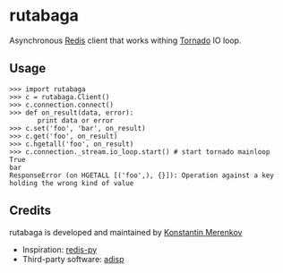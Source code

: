 rutabaga
========

Asynchronous [Redis](http://redis-db.com/) client that works withing [Tornado](http://tornadoweb.org/) IO loop.


Usage
-----

    >>> import rutabaga
    >>> c = rutabaga.Client()
    >>> c.connection.connect()
    >>> def on_result(data, error):
           print data or error
    >>> c.set('foo', 'bar', on_result)
    >>> c.get('foo', on_result)
    >>> c.hgetall('foo', on_result)
    >>> c.connection._stream.io_loop.start() # start tornado mainloop
    True
    bar
    ResponseError (on HGETALL [('foo',), {}]): Operation against a key holding the wrong kind of value


Credits
-------
rutabaga is developed and maintained by [Konstantin Merenkov](mailto:kmerenkov@gmail.com)

 * Inspiration: [redis-py](http://github.com/andymccurdy/redis-py)
 * Third-party software: [adisp](https://code.launchpad.net/adisp)

